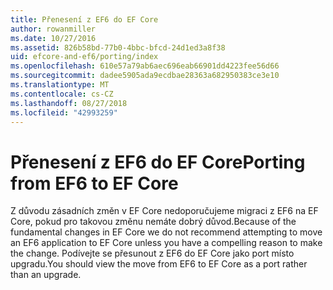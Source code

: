 ```yaml
---
title: Přenesení z EF6 do EF Core
author: rowanmiller
ms.date: 10/27/2016
ms.assetid: 826b58bd-77b0-4bbc-bfcd-24d1ed3a8f38
uid: efcore-and-ef6/porting/index
ms.openlocfilehash: 610e57a79ab6aec696eab66901dd4223fee56d66
ms.sourcegitcommit: dadee5905ada9ecdbae28363a682950383ce3e10
ms.translationtype: MT
ms.contentlocale: cs-CZ
ms.lasthandoff: 08/27/2018
ms.locfileid: "42993259"
---
```

# <a name="porting-from-ef6-to-ef-core"></a><span data-ttu-id="788ab-102">Přenesení z EF6 do EF Core</span><span class="sxs-lookup"><span data-stu-id="788ab-102">Porting from EF6 to EF Core</span></span>

<span data-ttu-id="788ab-103">Z důvodu zásadních změn v EF Core nedoporučujeme migraci z EF6 na EF Core, pokud pro takovou změnu nemáte dobrý důvod.</span><span class="sxs-lookup"><span data-stu-id="788ab-103">Because of the fundamental changes in EF Core we do not recommend attempting to move an EF6 application to EF Core unless you have a compelling reason to make the change.</span></span> <span data-ttu-id="788ab-104">Podívejte se přesunout z EF6 do EF Core jako port místo upgradu.</span><span class="sxs-lookup"><span data-stu-id="788ab-104">You should view the move from EF6 to EF Core as a port rather than an upgrade.</span></span>
